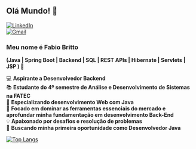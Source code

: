 ## Olá Mundo! 👋   
[![LinkedIn](https://img.shields.io/badge/LinkedIn-Perfil-blue?style=flat&logo=linkedin)](https://www.linkedin.com/in/fabio-britto-399223252/)   
[![Gmail](https://img.shields.io/badge/Email-Contato-red?style=flat&logo=gmail)](mailto:fabio.tritono@gmail.com)  

### Meu nome é Fabio Britto  
**(Java | Spring Boot | Backend | SQL | REST APIs | Hibernate | Servlets | JSP ) 🚀**  

💻 **Aspirante a Desenvolvedor Backend**  
📚 **Estudante do 4º semestre de Análise e Desenvolvimento de Sistemas na FATEC**  
🌱 **Especializando desenvolvimento Web com Java**  
🎯 **Focado em dominar as ferramentas essenciais do mercado e aprofundar minha fundamentação em desenvolvimento Back-End**  
💡 **Apaixonado por desafios e resolução de problemas**  
🚀 **Buscando minha primeira oportunidade como Desenvolvedor Java**

[![Top Langs](https://github-readme-stats.vercel.app/api/top-langs/?username=FabioBritto&layout=compact&theme=dark)](https://github.com/anuraghazra/github-readme-stats)

